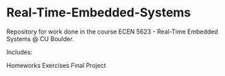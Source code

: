 # Real-Time-Embedded-Systems

Repository for work done in the course ECEN 5623 - Real-Time Embedded Systems @ CU Boulder.

Includes:

Homeworks
Exercises
Final Project
